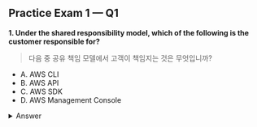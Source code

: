 

## Practice Exam 1 — Q1

**1. Under the shared responsibility model, which of the following is the customer responsible for?**

> 다음 중 공유 책임 모델에서 고객이 책임지는 것은 무엇입니까?

- A. AWS CLI  
- B. AWS API  
- C. AWS SDK  
- D. AWS Management Console

<details><summary>Answer</summary>

**Correct:** D  
**Explanation:** Data configuration (e.g., encrypting data at rest and in transit) is the customer’s responsibility.  

> **해설:** 정지/이동 중 데이터 암호화와 같은 데이터 구성은 고객의 책임입니다.

</details>
